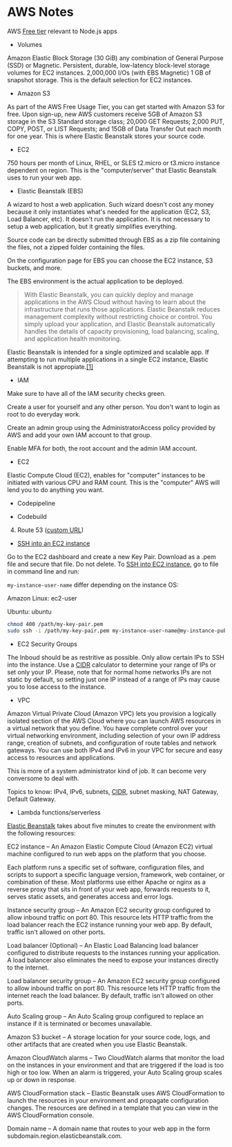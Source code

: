 # AWS Notes

AWS [Free tier](https://aws.amazon.com/free/?all-free-tier.sort-by=item.additionalFields.SortRank&all-free-tier.sort-order=asc) relevant to Node.js apps

- Volumes

Amazon Elastic Block Storage (30 GiB) any combination of General Purpose (SSD) or Magnetic. Persistent, durable, low-latency block-level storage volumes for EC2 instances. 2,000,000 I/Os (with EBS Magnetic) 1 GB of snapshot storage. This is the default selection for EC2 instances.

- Amazon S3

As part of the AWS Free Usage Tier, you can get started with Amazon S3 for free. Upon sign-up, new AWS customers receive 5GB of Amazon S3 storage in the S3 Standard storage class; 20,000 GET Requests; 2,000 PUT, COPY, POST, or LIST Requests; and 15GB of Data Transfer Out each month for one year. This is where Elastic Beanstalk stores your source code.

- EC2 

750 hours per month of Linux, RHEL, or SLES t2.micro or t3.micro instance dependent on region. This is the "computer/server" that Elastic Beanstalk uses to run your web app.

- Elastic Beanstalk (EBS)

A wizard to host a web application. Such wizard doesn't cost any money because it only instantiates what's needed for the application (EC2, S3, Load Balancer, etc). It doesn't run the application. It is not necessary to setup a web application, but it greatly simplifies everything.

Source code can be directly submitted through EBS as a zip file containing the files, not a zipped folder containing the files.

On the configuration page for EBS you can choose the EC2 instance, S3 buckets, and more.

The EBS environment is the actual application to be deployed.

> With Elastic Beanstalk, you can quickly deploy and manage applications in the AWS Cloud without having to learn about the infrastructure that runs those applications. Elastic Beanstalk reduces management complexity without restricting choice or control. You simply upload your application, and Elastic Beanstalk automatically handles the details of capacity provisioning, load balancing, scaling, and application health monitoring.

Elastic Beanstalk is intended for a single optimized and scalable app. If attempting to run multiple applications in a single EC2 instance, Elastic Beanstalk is not appropiate.[[1]](https://stackoverflow.com/questions/12713834/running-multiple-environments-on-one-aws-ec2-instance-elastic-beanstalk)

- IAM 

Make sure to have all of the IAM security checks green.

Create a user for yourself and any other person. You don't want to login as root to do everyday work. 

Create an admin group using the AdministratorAccess policy provided by AWS and add your own IAM account to that group. 

Enable MFA for both, the root account and the admin IAM account. 

- EC2

Elastic Compute Cloud (EC2), enables for "computer" instances to be initiated with various CPU and RAM count. This is the "computer" AWS will lend you to do anything you want.

- Codepipeline

- Codebuild 

4. Route 53 ([custom URL](https://stackoverflow.com/questions/12280220/custom-url-at-aws-elastic-beanstalk))

- [SSH into an EC2 instance](https://docs.aws.amazon.com/AWSEC2/latest/UserGuide/ec2-key-pairs.html)

Go to the EC2 dashboard and create a new Key Pair.
Download as a .pem file and secure that file. Do not delete.
To [SSH into EC2 instance](https://docs.aws.amazon.com/AWSEC2/latest/UserGuide/AccessingInstancesLinux.html), go to file in command line and run:

`my-instance-user-name` differ depending on the instance OS:

Amazon Linux: ec2-user

Ubuntu: ubuntu

``` bash
chmod 400 /path/my-key-pair.pem
sudo ssh -i /path/my-key-pair.pem my-instance-user-name@my-instance-public-dns-name
```

- EC2 Security Groups

The Inboud should be as restritive as possible. Only allow certain IPs to SSH into the instance. Use a [CIDR](http://jodies.de/ipcalc) calculator to determine your range of IPs or set only your IP. Please, note that for normal home networks IPs are not static by default, so setting just one IP instead of a range of IPs may cause you to lose access to the instance.

- VPC

Amazon Virtual Private Cloud (Amazon VPC) lets you provision a logically isolated section of the AWS Cloud where you can launch AWS resources in a virtual network that you define. You have complete control over your virtual networking environment, including selection of your own IP address range, creation of subnets, and configuration of route tables and network gateways. You can use both IPv4 and IPv6 in your VPC for secure and easy access to resources and applications.

This is more of a system administrator kind of job. It can become very conversome to deal with.

Topics to know: IPv4, IPv6, subnets, [CIDR](http://jodies.de/ipcalc), subnet masking, NAT Gateway, Default Gateway.

- Lambda functions/serverless

[Elastic Beanstalk](https://docs.aws.amazon.com/elasticbeanstalk/latest/dg/nodejs-dynamodb-tutorial.html) takes about five minutes to create the environment with the following resources:

EC2 instance – An Amazon Elastic Compute Cloud (Amazon EC2) virtual machine configured to run web apps on the platform that you choose.

Each platform runs a specific set of software, configuration files, and scripts to support a specific language version, framework, web container, or combination of these. Most platforms use either Apache or nginx as a reverse proxy that sits in front of your web app, forwards requests to it, serves static assets, and generates access and error logs.

Instance security group – An Amazon EC2 security group configured to allow inbound traffic on port 80. This resource lets HTTP traffic from the load balancer reach the EC2 instance running your web app. By default, traffic isn't allowed on other ports.

Load balancer (Optional) – An Elastic Load Balancing load balancer configured to distribute requests to the instances running your application. A load balancer also eliminates the need to expose your instances directly to the internet.

Load balancer security group – An Amazon EC2 security group configured to allow inbound traffic on port 80. This resource lets HTTP traffic from the internet reach the load balancer. By default, traffic isn't allowed on other ports.

Auto Scaling group – An Auto Scaling group configured to replace an instance if it is terminated or becomes unavailable.

Amazon S3 bucket – A storage location for your source code, logs, and other artifacts that are created when you use Elastic Beanstalk.

Amazon CloudWatch alarms – Two CloudWatch alarms that monitor the load on the instances in your environment and that are triggered if the load is too high or too low. When an alarm is triggered, your Auto Scaling group scales up or down in response.

AWS CloudFormation stack – Elastic Beanstalk uses AWS CloudFormation to launch the resources in your environment and propagate configuration changes. The resources are defined in a template that you can view in the AWS CloudFormation console.

Domain name – A domain name that routes to your web app in the form subdomain.region.elasticbeanstalk.com.